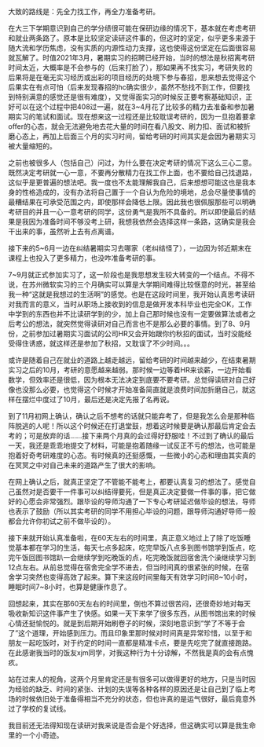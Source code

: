 大致的路线是：先全力找工作，再全力准备考研。

在大三下学期意识到自己的学分绩很可能在保研边缘的情况下，基本就在考虑考研和就业两条路了。原本是比较坚定读研这件事的，但这时的坚定，似乎更多来源于随大流和学历焦虑，没有实质的内源性动力支撑，这也使得这份坚定在后面很容易就瓦解了。时值2021年3月，暑期实习的招聘已经开始，当时的想法是秋招离考研时间太近，大概率是不会参与的（后来打脸了），那如果再不找实习，考研失败的后果将是在毫无实习经历或出彩的项目经历的处境下参与春招，思来想去觉得这个后果实在有点可怕（后来发现春招的hc确实很少，虽然不愁找不到工作，但要找到特别满意的感觉还是很有难度），又觉得面实习的时候反正要考察基础知识，正好可以在这个过程中把408过一遍，就在3~4月花了比较多的精力去准备和参加暑期实习的笔试和面试。现在想来这一过程还是比较耽误考研的，因为一旦抱着要拿offer的心态，就会无法避免地去花大量的时间在看八股文、刷力扣、面试和被折磨心态上，再加上后面三个月的实习时间，留给考研的时间其实是会因为暑期实习被大量缩短的。

之前也被很多人（包括自己）问过，为什么要在决定考研的情况下这么三心二意。既然决定考研就一心一意，不要再分散精力在找工作上面，也不要给自己找退路，这似乎是更普遍的想法吧。我一度也不太能理解我自己，后来想想可能这也是我本身的性格造成的，没有办法将自己置于一个自认为危险的境地，总会尽量使事情的最糟结果在可承受范围之内，即使那样会降低上限。因此我也很佩服那些可以明确考研目的并且一心一意考研的同学，这份勇气是我所不具备的。所以即使最后的结果是我因为准备时间不够没考上研，我想我依然会选择这样一条路，这确实是我会干出来的事，虽然听上去有点离谱。

接下来的5~6月一边在纠结暑期实习去哪家（老纠结怪了），一边因为邻近期末在课程上也投入了更多精力，也没咋准备考研的事。

7~9月就正式参加实习了，这一阶段也是我思想发生较大转变的一个结点。不得不说，在苏州微软实习的三个月确实可以算是大学期间难得比较惬意的时光，甚至给我一种“这就是我想过的生活啊”的感觉。也是在这段时间里，我开始认真思考读研对我而言的意义，当时从职场上接收到的信息是做开发本科毕业也完全OK，工作中学到的东西也并不比读研学到的少，加上自己那时候也没有一定要做算法或者之后考公的想法，就突然觉得读研对自己而言也不是那么必要的事情。到了8、9月份，之前参加过暑期实习面试的公司HR又会开始跟你约秋招的面试，当时没能经受得住诱惑，就这样还是参加了秋招，又耽误了不少时间。。。

或许是随着自己在就业的道路上越走越远，留给考研的时间越来越少，在结束暑期实习之后的10月，考研的意愿越来越弱。那时候一边等着HR来谈薪，一边开始看数学，但效率还是很低，因为根本无法决定到底要不要考研。总觉得读研对自己好像也没那么必要，也觉得这个时候才开始准备简直就是浪费时间加折磨自己，就这样在摆烂中度过了10月，最后还是决定先报了名再说。

到了11月初网上确认，确认之后不想考的话就只能弃考了，但是我怎么会是那种临阵脱逃的人呢！所以这个时候还在打退堂鼓，想着这时候要是确认那最后肯定会去考的；可是放弃的话......接下来两个月真的会过得好舒服哇！不过到了确认的最后一天，我还是乖乖地提交了材料，可能是抱着随缘一试反正不亏的想法，也可能是抱着好奇考研难度的心态。有时候真的还挺感慨，一些微小的心态和理由其实真的在冥冥之中对自己未来的道路产生了很大的影响。

在网上确认之后，就真正坚定了不管能不能考上，都要认真复习的想法了。感觉自己虽然对是否要干一件事可以纠结得要死，但是真正决定要做一件事的事，把它做好的心愿会非常强烈。跟毕设的导师沟通了一下专心考研延迟做毕设的想法，导师也表示了鼓励（所以其实考研的同学不用担心毕设的问题，跟导师沟通好导师一般都会允许你初试之前不做毕设的）。

接下来就开始认真准备啦，在60天左右的时间里，真正意义地过上了除了吃饭睡觉基本都在学习的生活，每天七点多起床，吃完早饭八点多到图书馆学到饭点，吃完午饭回图书馆趴一会继续学到吃晚饭的点，吃完晚饭就回宿舍洗个澡继续学习到12点左右。从前总觉得在宿舍完全学不进去，但当时间真的很紧张的时候，在宿舍学习突然也变得高效了起来。算下来这段时间里每天有效学习时间8\~10小时，睡眠时间7\~8小时，也算是健康作息了。

回想起来，其实在那60天左右的时间里，倒也不算过很苦闷，还很奇妙地对每天吸收新知识这件事产生了快感。如果一天下来学了很多东西，从图书馆出来的时候心情还挺愉悦的。就是到后期开始刷卷子的时候，深刻地意识到“学了不等于会了”这个道理，开始感到压力。而且印象里那时候对时间真是异常珍惜，以至于和朋友一起吃饭时，对于约定的时间一直都是精准卡点，要是先吃完了就直接跑路。在此感谢我当时的饭友xjm同学，对我这种行为十分谅解，不然我是真的会有点愧疚。

站在过来人的视角，这两个月里肯定还是有很多可以做得更好的地方，只是当时因为经验的缺乏、时间的紧张、计划的失误等各种各样的原因还是让自己到了临上考场的时候依旧处于准备得相当不充分的状态，但也许真的是运气很好，最后竟意外过了学校的复试线。

我目前还无法得知现在读研对我来说是否会是个好选择，但这确实可以算是我生命里的一个小奇迹。